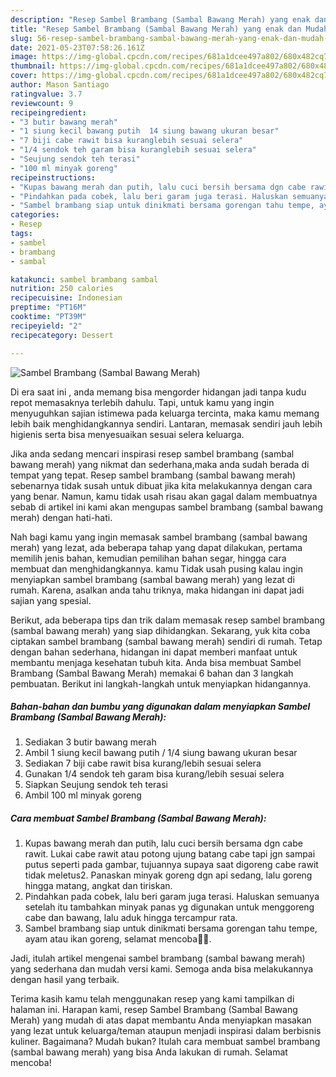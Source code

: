 ```yaml
---
description: "Resep Sambel Brambang (Sambal Bawang Merah) yang enak dan Mudah Dibuat"
title: "Resep Sambel Brambang (Sambal Bawang Merah) yang enak dan Mudah Dibuat"
slug: 56-resep-sambel-brambang-sambal-bawang-merah-yang-enak-dan-mudah-dibuat
date: 2021-05-23T07:58:26.161Z
image: https://img-global.cpcdn.com/recipes/681a1dcee497a802/680x482cq70/sambel-brambang-sambal-bawang-merah-foto-resep-utama.jpg
thumbnail: https://img-global.cpcdn.com/recipes/681a1dcee497a802/680x482cq70/sambel-brambang-sambal-bawang-merah-foto-resep-utama.jpg
cover: https://img-global.cpcdn.com/recipes/681a1dcee497a802/680x482cq70/sambel-brambang-sambal-bawang-merah-foto-resep-utama.jpg
author: Mason Santiago
ratingvalue: 3.7
reviewcount: 9
recipeingredient:
- "3 butir bawang merah"
- "1 siung kecil bawang putih  14 siung bawang ukuran besar"
- "7 biji cabe rawit bisa kuranglebih sesuai selera"
- "1/4 sendok teh garam bisa kuranglebih sesuai selera"
- "Seujung sendok teh terasi"
- "100 ml minyak goreng"
recipeinstructions:
- "Kupas bawang merah dan putih, lalu cuci bersih bersama dgn cabe rawit. Lukai cabe rawit atau potong ujung batang cabe tapi jgn sampai putus seperti pada gambar, tujuannya supaya saat digoreng cabe rawit tidak meletus2. Panaskan minyak goreng dgn api sedang, lalu goreng hingga matang, angkat dan tiriskan."
- "Pindahkan pada cobek, lalu beri garam juga terasi. Haluskan semuanya setelah itu tambahkan minyak panas yg digunakan untuk menggoreng cabe dan bawang, lalu aduk hingga tercampur rata."
- "Sambel brambang siap untuk dinikmati bersama gorengan tahu tempe, ayam atau ikan goreng, selamat mencoba🙏🥰."
categories:
- Resep
tags:
- sambel
- brambang
- sambal

katakunci: sambel brambang sambal 
nutrition: 250 calories
recipecuisine: Indonesian
preptime: "PT16M"
cooktime: "PT39M"
recipeyield: "2"
recipecategory: Dessert

---
```



![Sambel Brambang (Sambal Bawang Merah)](https://img-global.cpcdn.com/recipes/681a1dcee497a802/680x482cq70/sambel-brambang-sambal-bawang-merah-foto-resep-utama.jpg)

Di era  saat ini , anda memang bisa mengorder hidangan jadi tanpa kudu repot memasaknya terlebih dahulu. Tapi, untuk kamu yang ingin menyuguhkan sajian istimewa pada keluarga tercinta, maka kamu memang lebih baik menghidangkannya sendiri. Lantaran, memasak sendiri jauh lebih higienis serta bisa menyesuaikan sesuai selera keluarga.

Jika anda sedang mencari inspirasi resep sambel brambang (sambal bawang merah) yang nikmat dan sederhana,maka anda sudah berada di tempat yang tepat. Resep sambel brambang (sambal bawang merah)  sebenarnya tidak susah untuk dibuat jika kita melakukannya dengan cara yang benar. Namun, kamu tidak usah risau akan gagal dalam membuatnya 
sebab di artikel ini kami akan mengupas sambel brambang (sambal bawang merah) dengan hati-hati.  



Nah bagi kamu yang ingin memasak sambel brambang (sambal bawang merah) yang lezat, ada beberapa tahap yang dapat dilakukan, pertama memilih jenis bahan, kemudian pemilihan bahan segar, hingga cara membuat dan menghidangkannya. kamu Tidak usah pusing kalau ingin menyiapkan sambel brambang (sambal bawang merah) yang lezat di rumah. Karena, asalkan anda  tahu triknya, maka hidangan ini dapat jadi sajian yang spesial.

Berikut, ada beberapa tips dan trik dalam memasak resep sambel brambang (sambal bawang merah) yang siap dihidangkan. Sekarang, yuk kita coba ciptakan sambel brambang (sambal bawang merah) sendiri di rumah. Tetap dengan bahan sederhana, hidangan ini dapat memberi manfaat untuk membantu menjaga kesehatan tubuh kita. Anda bisa membuat Sambel Brambang (Sambal Bawang Merah) memakai 6 bahan dan 3 langkah pembuatan. Berikut ini langkah-langkah untuk menyiapkan hidangannya.

<!--inarticleads1-->

##### Bahan-bahan dan bumbu yang digunakan dalam menyiapkan Sambel Brambang (Sambal Bawang Merah):

1. Sediakan 3 butir bawang merah
1. Ambil 1 siung kecil bawang putih / 1/4 siung bawang ukuran besar
1. Sediakan 7 biji cabe rawit bisa kurang/lebih sesuai selera
1. Gunakan 1/4 sendok teh garam bisa kurang/lebih sesuai selera
1. Siapkan Seujung sendok teh terasi
1. Ambil 100 ml minyak goreng




<!--inarticleads2-->

##### Cara membuat Sambel Brambang (Sambal Bawang Merah):

1. Kupas bawang merah dan putih, lalu cuci bersih bersama dgn cabe rawit. Lukai cabe rawit atau potong ujung batang cabe tapi jgn sampai putus seperti pada gambar, tujuannya supaya saat digoreng cabe rawit tidak meletus2. Panaskan minyak goreng dgn api sedang, lalu goreng hingga matang, angkat dan tiriskan.
1. Pindahkan pada cobek, lalu beri garam juga terasi. Haluskan semuanya setelah itu tambahkan minyak panas yg digunakan untuk menggoreng cabe dan bawang, lalu aduk hingga tercampur rata.
1. Sambel brambang siap untuk dinikmati bersama gorengan tahu tempe, ayam atau ikan goreng, selamat mencoba🙏🥰.




Jadi, itulah artikel mengenai  sambel brambang (sambal bawang merah)  yang sederhana dan mudah versi kami. Semoga anda bisa melakukannya dengan hasil yang terbaik. 

Terima kasih kamu telah menggunakan resep yang kami tampilkan di halaman ini. Harapan kami, resep  Sambel Brambang (Sambal Bawang Merah) yang mudah di atas dapat membantu Anda menyiapkan masakan yang lezat untuk keluarga/teman ataupun menjadi inspirasi dalam berbisnis kuliner. Bagaimana? Mudah bukan? Itulah cara membuat sambel brambang (sambal bawang merah) yang bisa Anda lakukan di rumah. Selamat mencoba!


